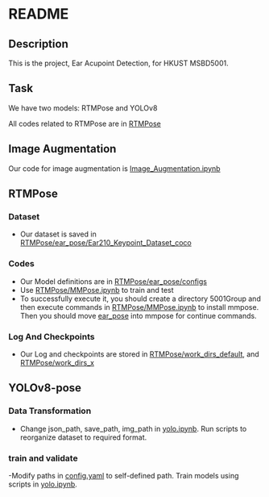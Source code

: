 # README

## Description
This is the project, Ear Acupoint Detection, for HKUST MSBD5001.

## Task
We have two models: RTMPose and YOLOv8

All codes related to RTMPose are in [RTMPose](RTMPose)


## Image Augmentation
Our code for image augmentation is [Image_Augmentation.ipynb](Image_Augmentation.ipynb)

## RTMPose
### Dataset
- Our dataset is saved in [RTMPose/ear_pose/Ear210_Keypoint_Dataset_coco](RTMPose/ear_pose/Ear210_Keypoint_Dataset_coco)

### Codes
- Our Model definitions are in [RTMPose/ear_pose/configs](RTMPose/ear_pose/configs)
- Use [RTMPose/MMPose.ipynb](RTMPose/MMPose.ipynb) to train and test
- To successfully execute it, you should create a directory 5001Group and then execute commands in [RTMPose/MMPose.ipynb](RTMPose/MMPose.ipynb) to install mmpose. Then you should move [ear_pose](RTMPose/ear_pose) into mmpose for continue commands.

### Log And Checkpoints
- Our Log and checkpoints are stored in [RTMPose/work_dirs_default](RTMPose/work_dirs_default), and [RTMPose/work_dirs_x](RTMPose/work_dirs_x)

## YOLOv8-pose
### Data Transformation
- Change json_path, save_path, img_path in [yolo.ipynb](yolo/yolo.ipynb). Run scripts to reorganize dataset to required format.

### train and validate
-Modify paths in [config.yaml](yolo/config.yaml) to self-defined path. Train models using scripts in [yolo.ipynb](yolo/yolo.ipynb).
